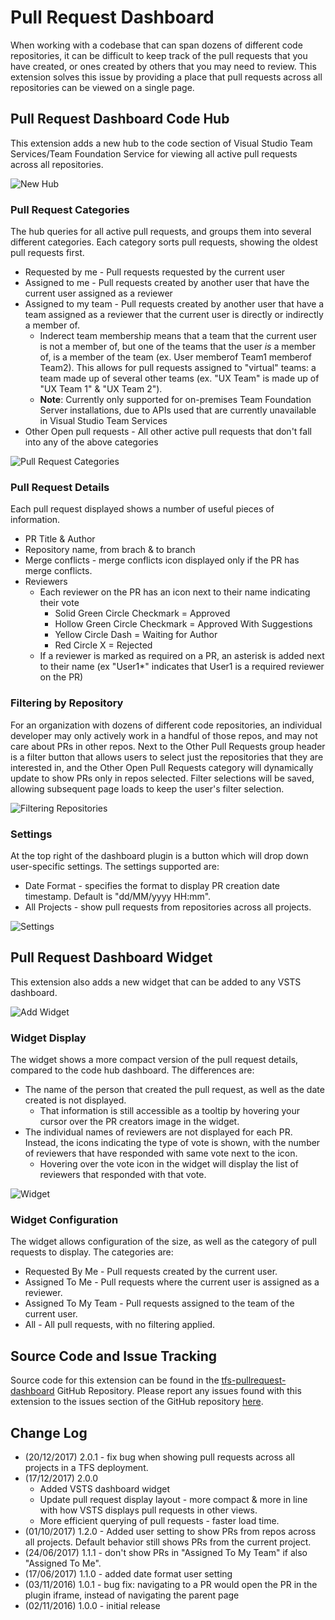 # Pull Request Dashboard

When working with a codebase that can span dozens of different code repositories, it can be difficult to keep track of the pull requests that you have created, or ones created by others that you may need to review.  This extension solves this issue by providing a place that pull requests across all repositories can be viewed on a single page.

## Pull Request Dashboard Code Hub

This extension adds a new hub to the code section of Visual Studio Team Services/Team Foundation Service for viewing all active pull requests across all repositories.

![New Hub](assets/screenshots/hub_tab.png)

### Pull Request Categories

The hub queries for all active pull requests, and groups them into several different categories.  Each category sorts pull requests, showing the oldest pull requests first.

* Requested by me - Pull requests requested by the current user
* Assigned to me - Pull requests created by another user that have the current user assigned as a reviewer
* Assigned to my team - Pull requests created by another user that have a team assigned as a reviewer that the current user is directly or indirectly a member of.
    * Inderect team membership means that a team that the current user is not a member of, but one of the teams that the user *is* a member of, is a member of the team (ex. User memberof Team1 memberof Team2).  This allows for pull requests assigned to "virtual" teams: a team made up of several other teams (ex. "UX Team" is made up of "UX Team 1" & "UX Team 2").
    * **Note**: Currently only supported for on-premises Team Foundation Server installations, due to APIs used that are currently unavailable in Visual Studio Team Services
* Other Open pull requests - All other active pull requests that don't fall into any of the above categories

![Pull Request Categories](assets/screenshots/hub_view.png)

### Pull Request Details
Each pull request displayed shows a number of useful pieces of information.

* PR Title & Author
* Repository name, from brach & to branch
* Merge conflicts - merge conflicts icon displayed only if the PR has merge conflicts.
* Reviewers
    * Each reviewer on the PR has an icon next to their name indicating their vote
        * Solid Green Circle Checkmark = Approved
        * Hollow Green Circle Checkmark = Approved With Suggestions
        * Yellow Circle Dash = Waiting for Author
        * Red Circle X = Rejected
    * If a reviewer is marked as required on a PR, an asterisk is added next to their name (ex "User1*" indicates that User1 is a required reviewer on the PR)

### Filtering by Repository

For an organization with dozens of different code repositories, an individual developer may only actively work in a handful of those repos, and may not care about PRs in other repos.  Next to the Other Pull Requests group header is a filter button that allows users to select just the repositories that they are interested in, and the Other Open Pull Requests category will dynamically update to show PRs only in repos selected.  Filter selections will be saved, allowing subsequent page loads to keep the user's filter selection.

![Filtering Repositories](assets/screenshots/repo_filter.png)

### Settings

At the top right of the dashboard plugin is a button which will drop down user-specific settings.  The settings supported are:

* Date Format - specifies the format to display PR creation date timestamp.  Default is "dd/MM/yyyy HH:mm".
* All Projects - show pull requests from repositories across all projects.

![Settings](assets/screenshots/settings.png)

## Pull Request Dashboard Widget

This extension also adds a new widget that can be added to any VSTS dashboard.

![Add Widget](assets/screenshots/add_widget.png)

### Widget Display

The widget shows a more compact version of the pull request details, compared to the code hub dashboard.  The differences are:

* The name of the person that created the pull request, as well as the date created is not displayed.
    * That information is still accessible as a tooltip by hovering your cursor over the PR creators image in the widget.
* The individual names of reviewers are not displayed for each PR.  Instead, the icons indicating the type of vote is shown, with the number of reviewers that have responded with same vote next to the icon.
    * Hovering over the vote icon in the widget will display the list of reviewers that responded with that vote.

![Widget](assets/screenshots/widget.png)

### Widget Configuration

The widget allows configuration of the size, as well as the category of pull requests to display.  The categories are:

* Requested By Me - Pull requests created by the current user.
* Assigned To Me - Pull requests where the current user is assigned as a reviewer.
* Assigned To My Team - Pull requests assigned to the team of the current user.
* All - All pull requests, with no filtering applied.

## Source Code and Issue Tracking

Source code for this extension can be found in the [tfs-pullrequest-dashboard](https://github.com/rstedman/tfs-pullrequest-dashboard) GitHub Repository.  Please report any issues found with this extension to the issues section of the GitHub repository [here](https://github.com/rstedman/tfs-pullrequest-dashboard/issues).

## Change Log

* (20/12/2017) 2.0.1 - fix bug when showing pull requests across all projects in a TFS deployment.
* (17/12/2017) 2.0.0
    * Added VSTS dashboard widget
    * Update pull request display layout - more compact & more in line with how VSTS displays pull requests in other views.
    * More efficient querying of pull requests - faster load time.
* (01/10/2017) 1.2.0 - Added user setting to show PRs from repos across all projects.  Default behavior still shows PRs from the current project.
* (24/06/2017) 1.1.1 - don't show PRs in "Assigned To My Team" if also "Assigned To Me".
* (17/06/2017) 1.1.0 - added date format user setting
* (03/11/2016) 1.0.1 - bug fix: navigating to a PR would open the PR in the plugin iframe, instead of navigating the parent page
* (02/11/2016) 1.0.0 - initial release
